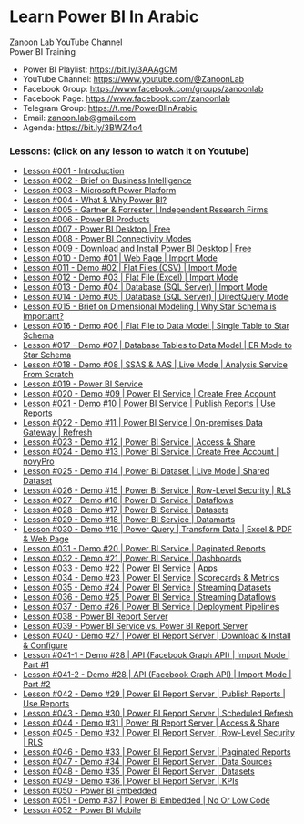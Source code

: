 # Learn Power BI In Arabic
Zanoon Lab YouTube Channel<br/>
Power BI Training<br/>

- Power BI Playlist:  https://bit.ly/3AAAgCM
- YouTube Channel: https://www.youtube.com/@ZanoonLab
- Facebook Group: https://www.facebook.com/groups/zanoonlab
- Facebook Page: https://www.facebook.com/zanoonlab
- Telegram Group: https://t.me/PowerBIInArabic
- Email: zanoon.lab@gmail.com
- Agenda: https://bit.ly/3BWZ4o4

### Lessons: (click on any lesson to watch it on Youtube)
- [Lesson #001 - Introduction](https://youtu.be/P_Nr0FMyn9w)
- [Lesson #002 - Brief on Business Intelligence](https://youtu.be/PIkg4itGFGg)
- [Lesson #003 - Microsoft Power Platform](https://youtu.be/Q5Z7yx_oOPc)
- [Lesson #004 - What & Why Power BI?](https://youtu.be/sCbifot0yUI)
- [Lesson #005 - Gartner & Forrester | Independent Research Firms](https://youtu.be/MTCW3kLSiqs)
- [Lesson #006 - Power BI Products](https://youtu.be/-j52W-BlHyI)
- [Lesson #007 - Power BI Desktop | Free](https://youtu.be/nz9PK3rqJ5U)
- [Lesson #008 - Power BI Connectivity Modes](https://youtu.be/GinvtS0yMYk)
- [Lesson #009 - Download and Install Power BI Desktop | Free](https://youtu.be/q6yADBBHUHM)
- [Lesson #010 - Demo #01 | Web Page | Import Mode](https://youtu.be/RLwYOgEUrmQ)
- [Lesson #011 - Demo #02 | Flat Files (CSV) | Import Mode](https://youtu.be/imo62t3xJpA)
- [Lesson #012 - Demo #03 | Flat File (Excel) | Import Mode](https://youtu.be/GEqpVwzFWq4)
- [Lesson #013 - Demo #04 | Database (SQL Server) | Import Mode](https://youtu.be/nNLy0MIn_Jw)
- [Lesson #014 - Demo #05 | Database (SQL Server) | DirectQuery Mode](https://youtu.be/i_R6ClQtzZ0)
- [Lesson #015 - Brief on Dimensional Modeling | Why Star Schema is Important?](https://youtu.be/mTYsJkuzrr8)
- [Lesson #016 - Demo #06 | Flat File to Data Model | Single Table to Star Schema](https://youtu.be/kcivtpyExEk)
- [Lesson #017 - Demo #07 | Database Tables to Data Model | ER Mode to Star Schema](https://youtu.be/Yv1Ic0rPXN0)
- [Lesson #018 - Demo #08 | SSAS & AAS | Live Mode | Analysis Service From Scratch](https://youtu.be/_qvSFe5e9RM)
- [Lesson #019 - Power BI Service](https://youtu.be/GO-n_i7E-Yk)
- [Lesson #020 - Demo #09 | Power BI Service | Create Free Account](https://youtu.be/z4ElaywUr80)
- [Lesson #021 - Demo #10 | Power BI Service | Publish Reports | Use Reports](https://youtu.be/Z5U2xY9LdJ0)
- [Lesson #022 - Demo #11 | Power BI Service | On-premises Data Gateway | Refresh](https://youtu.be/7Dy5fcchvP4)
- [Lesson #023 - Demo #12 | Power BI Service | Access & Share](https://youtu.be/Z6c16gXe2kc)
- [Lesson #024 - Demo #13 | Power BI Service | Create Free Account | novyPro](https://youtu.be/LO-UZ6RMbJU)
- [Lesson #025 - Demo #14 | Power BI Dataset | Live Mode | Shared Dataset](https://youtu.be/u0A5OhZPUsU)
- [Lesson #026 - Demo #15 | Power BI Service | Row-Level Security | RLS](https://youtu.be/9XzJ-EC8K_g)
- [Lesson #027 - Demo #16 | Power BI Service | Dataflows](https://youtu.be/X8H5R2DbBLQ)
- [Lesson #028 - Demo #17 | Power BI Service | Datasets](https://youtu.be/G48frTf9Zxw)
- [Lesson #029 - Demo #18 | Power BI Service | Datamarts](https://youtu.be/t8fEPwYI_Og)
- [Lesson #030 - Demo #19 | Power Query | Transform Data | Excel & PDF & Web Page](https://youtu.be/R14AHF0mvrc)
- [Lesson #031 - Demo #20 | Power BI Service | Paginated Reports](https://youtu.be/JDG5JKJHBT8)
- [Lesson #032 - Demo #21 | Power BI Service | Dashboards](https://youtu.be/WeZ0alqP1RU)
- [Lesson #033 - Demo #22 | Power BI Service | Apps](https://youtu.be/tLcRvsCFq70)
- [Lesson #034 - Demo #23 | Power BI Service | Scorecards & Metrics](https://youtu.be/nny4vATvoPU)
- [Lesson #035 - Demo #24 | Power BI Service | Streaming Datasets](https://youtu.be/Kfknij2RUUs)
- [Lesson #036 - Demo #25 | Power BI Service | Streaming Dataflows](https://youtu.be/V2AScL9hqII)
- [Lesson #037 - Demo #26 | Power BI Service | Deployment Pipelines](https://youtu.be/UdoQyXoRbzc)
- [Lesson #038 - Power BI Report Server](https://youtu.be/tP_muSzEIdg)
- [Lesson #039 - Power BI Service vs. Power BI Report Server](https://youtu.be/-21RoaDfELc)
- [Lesson #040 - Demo #27 | Power BI Report Server | Download & Install & Configure](https://youtu.be/CJegu5-G7po)
- [Lesson #041-1 - Demo #28 | API (Facebook Graph API) | Import Mode | Part #1](https://youtu.be/-SSjlSnqREo)
- [Lesson #041-2 - Demo #28 | API (Facebook Graph API) | Import Mode | Part #2](https://youtu.be/btABANc_i9M)
- [Lesson #042 - Demo #29 | Power BI Report Server | Publish Reports | Use Reports](https://youtu.be/lDAXOk4FiJQ)
- [Lesson #043 - Demo #30 | Power BI Report Server | Scheduled Refresh](https://youtu.be/fdlv4vLdseA)
- [Lesson #044 - Demo #31 | Power BI Report Server | Access & Share](https://youtu.be/vve3HeFJPVk)
- [Lesson #045 - Demo #32 | Power BI Report Server | Row-Level Security | RLS](https://youtu.be/3ZvmIccZFXo)
- [Lesson #046 - Demo #33 | Power BI Report Server | Paginated Reports](https://youtu.be/DRDvCBih7uo)
- [Lesson #047 - Demo #34 | Power BI Report Server | Data Sources](https://youtu.be/y6DcFgEYatU)
- [Lesson #048 - Demo #35 | Power BI Report Server | Datasets](https://youtu.be/BnfjzJrpvic)
- [Lesson #049 - Demo #36 | Power BI Report Server | KPIs](https://youtu.be/pcCGfwXsGjc)
- [Lesson #050 - Power BI Embedded](https://youtu.be/774LPo8NJlY)
- [Lesson #051 - Demo #37 | Power BI Embedded | No Or Low Code](https://youtu.be/bT81WGXzGQ0)
- [Lesson #052 - Power BI Mobile](https://youtu.be/Lexf7BCry54)